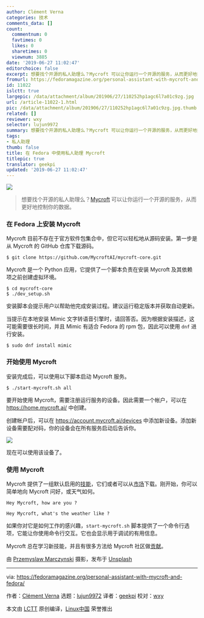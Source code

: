 ```yaml
---
author: Clément Verna
categories: 技术
comments_data: []
count:
  commentnum: 0
  favtimes: 0
  likes: 0
  sharetimes: 0
  viewnum: 3885
date: '2019-06-27 11:02:47'
editorchoice: false
excerpt: 想要找个开源的私人助理么？Mycroft 可以让你运行一个开源的服务，从而更好地控制你的数据。
fromurl: https://fedoramagazine.org/personal-assistant-with-mycroft-and-fedora/
id: 11022
islctt: true
largepic: /data/attachment/album/201906/27/110252hp1agc6l7a01c9zg.jpg
url: /article-11022-1.html
pic: /data/attachment/album/201906/27/110252hp1agc6l7a01c9zg.jpg.thumb.jpg
related: []
reviewer: wxy
selector: lujun9972
summary: 想要找个开源的私人助理么？Mycroft 可以让你运行一个开源的服务，从而更好地控制你的数据。
tags:
- 私人助理
thumb: false
title: 在 Fedora 中使用私人助理 Mycroft
titlepic: true
translator: geekpi
updated: '2019-06-27 11:02:47'
---
```


![](/data/attachment/album/201906/27/110252hp1agc6l7a01c9zg.jpg)



> 
> 想要找个开源的私人助理么？[Mycroft](https://mycroft.ai/) 可以让你运行一个开源的服务，从而更好地控制你的数据。
> 
> 
> 


### 在 Fedora 上安装 Mycroft


Mycroft 目前不存在于官方软件包集合中，但它可以轻松地从源码安装。第一步是从 Mycroft 的 GitHub 仓库下载源码。



```
$ git clone https://github.com/MycroftAI/mycroft-core.git
```

Mycroft 是一个 Python 应用，它提供了一个脚本负责在安装 Mycroft 及其依赖项之前创建虚拟环境。



```
$ cd mycroft-core
$ ./dev_setup.sh
```

安装脚本会提示用户以帮助他完成安装过程。建议运行稳定版本并获取自动更新。


当提示在本地安装 Mimic 文字转语音引擎时，请回答否。因为根据安装描述，这可能需要很长时间，并且 Mimic 有适合 Fedora 的 rpm 包，因此可以使用 `dnf` 进行安装。



```
$ sudo dnf install mimic
```

### 开始使用 Mycroft


安装完成后，可以使用以下脚本启动 Mycroft 服务。



```
$ ./start-mycroft.sh all
```

要开始使用 Mycroft，需要注册运行服务的设备。因此需要一个帐户，可以在 <https://home.mycroft.ai/> 中创建。


创建帐户后，可以在 <https://account.mycroft.ai/devices> 中添加新设备。添加新设备需要配对码，你的设备会在所有服务启动后告诉你。


![](/data/attachment/album/201906/27/110254xl8188pfkouoqeou.png)


现在可以使用该设备了。


### 使用 Mycroft


Mycroft 提供了一组默认启用的[技能](https://market.mycroft.ai/skills)，它们或者可以从[市场](https://market.mycroft.ai/skills)下载。刚开始，你可以简单地向 Mycroft 问好，或天气如何。



```
Hey Mycroft, how are you ?

Hey Mycroft, what's the weather like ?
```

如果你对它是如何工作的感兴趣，`start-mycroft.sh` 脚本提供了一个命令行选项，它能让你使用命令行交互。它也会显示用于调试的有用信息。


Mycroft 总在学习新技能，并且有很多方法给 Mycroft 社区做[贡献](https://mycroft.ai/contribute/)。


由 [Przemyslaw Marczynski](https://unsplash.com/@pemmax?utm_source=unsplash&utm_medium=referral&utm_content=creditCopyText) 摄影，发布于 [Unsplash](https://unsplash.com/search/photos/ai?utm_source=unsplash&utm_medium=referral&utm_content=creditCopyText)




---


via: <https://fedoramagazine.org/personal-assistant-with-mycroft-and-fedora/>


作者：[Clément Verna](https://fedoramagazine.org/author/cverna/) 选题：[lujun9972](https://github.com/lujun9972) 译者：[geekpi](https://github.com/geekpi) 校对：[wxy](https://github.com/wxy)


本文由 [LCTT](https://github.com/LCTT/TranslateProject) 原创编译，[Linux中国](https://linux.cn/) 荣誉推出